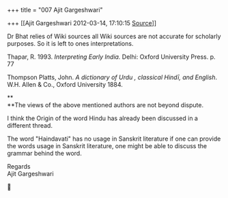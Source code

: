 +++
title = "007 Ajit Gargeshwari"

+++
[[Ajit Gargeshwari	2012-03-14, 17:10:15 [Source](https://groups.google.com/g/samskrita/c/Ws-Uv-yuak0)]]



Dr Bhat relies of Wiki sources all Wiki sources are not accurate for scholarly purposes. So it is left to ones interpretations.  
  
Thapar, R. 1993. *Interpreting Early India.* Delhi: Oxford University Press. p. 77  
  
Thompson Platts, John. *A dictionary of Urdu , classical Hindī, and English*. W.H. Allen & Co., Oxford University 1884.  
  
**  
**The views of the above mentioned authors are not beyond dispute.  
  
I think the Origin of the word Hindu has already been discussed in a different thread.  
  
The word "Haindavati" has no usage in Sanskrit literature if one can provide the words usage in Sanskrit literature, one might be able to discuss the grammar behind the word.  
  
Regards  
Ajit Gargeshwari



